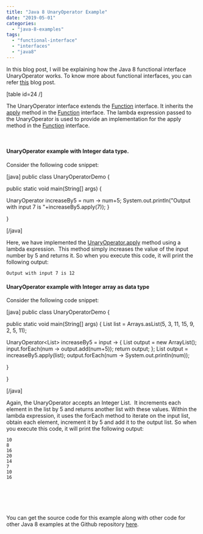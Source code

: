 ```yaml
---
title: "Java 8 UnaryOperator Example"
date: "2019-05-01"
categories: 
  - "java-8-examples"
tags: 
  - "functional-interface"
  - "interfaces"
  - "java8"
---
```


In this blog post, I will be explaining how the Java 8 functional interface UnaryOperator works. To know more about functional interfaces, you can refer [this](https://learnjava.co.in/what-is-a-functional-interface/) blog post.

\[table id=24 /\]

The UnaryOperator interface extends the [Function](https://learnjava.co.in/java-8-function-interface-example/) interface. It inherits the [apply](https://docs.oracle.com/javase/8/docs/api/java/util/function/Function.html#apply-T-) method in the [Function](https://learnjava.co.in/java-8-function-interface-example/) interface. The lambda expression passed to the UnaryOperator is used to provide an implementation for the apply method in the [Function](https://learnjava.co.in/java-8-function-interface-example/) interface.

 

#### UnaryOperator example with Integer data type.

Consider the following code snippet:

\[java\] public class UnaryOperatorDemo {

public static void main(String\[\] args) {

UnaryOperator<Integer> increaseBy5 = num -> num+5; System.out.println("Output with input 7 is "+increaseBy5.apply(7)); }

}

\[/java\]

Here, we have implemented the [UnaryOperator.apply](https://docs.oracle.com/javase/8/docs/api/java/util/function/Function.html#apply-T-) method using a lambda expression.  This method simply increases the value of the input number by 5 and returns it. So when you execute this code, it will print the following output:

```
Output with input 7 is 12
```

#### UnaryOperator example with Integer array as data type

Consider the following code snippet:

\[java\] public class UnaryOperatorDemo {

public static void main(String\[\] args) { List<Integer> list = Arrays.asList(5, 3, 11, 15, 9, 2, 5, 11);

UnaryOperator<List<Integer>> increaseBy5 = input -> { List<Integer> output = new ArrayList<Integer>(); input.forEach(num -> output.add(num+5)); return output; }; List<Integer> output = increaseBy5.apply(list); output.forEach(num -> System.out.println(num));

}

}

\[/java\]

Again, the UnaryOperator accepts an Integer List.  It increments each element in the list by 5 and returns another list with these values. Within the lambda expression, it uses the forEach method to iterate on the input list, obtain each element, increment it by 5 and add it to the output list. So when you execute this code, it will print the following output:

```
10
8
16
20
14
7
10
16


```

 

 

You can get the source code for this example along with other code for other Java 8 examples at the Github repository [here](https://github.com/learnjavawithreshma/Java8Demo).
